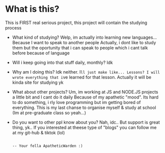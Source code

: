 # What is this?

This is FIRST real serious project,
this project will contain the studying process

- What kind of studying?
  Welp, im actually into learning new languages...
  Because I want to speak to another people
  Actually, i dont like to study them but the oportunity
  that i can speak to people which i cant talk before because of language

- Will i keep going into that stuff daily, monthly?
  Idk

- Why am I doing this?
  Idk neither. I`ll just make like... Lessons? I will wrote everything
that i`ve learned for that lesson. Actually it will be kinda site for studying yk

- What about other projects?
  Um, im working at JS and NODE.JS projects a little bit and I cant do it daily
  Because of my apathetic "mood". Its hard to do something, i rly love programming but
  im getting bored of everything. This is my last chanse to organise myself & study at school
  (Im at pre-graduate class so yeah...)

- Do you want to other ppl know about you?
  Nah, idc.. But support is great thing, yk..
  If you interested at theese type of "blogs" you can follow me at my git-hub & tiktok (lol)

                                                                          -- Your fella ApatheticWarden :)

